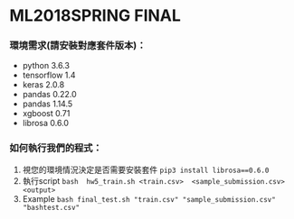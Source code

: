 # ML2018SPRING FINAL
### 環境需求(請安裝對應套件版本)：
- python 3.6.3
- tensorflow 1.4
- keras 2.0.8
- pandas 0.22.0
- pandas 1.14.5
- xgboost 0.71
- librosa 0.6.0

### 如何執行我們的程式：
1. 視您的環境情況決定是否需要安裝套件
`pip3 install librosa==0.6.0`
2. 執行script
`bash  hw5_train.sh <train.csv>  <sample_submission.csv>  <output>`
3. Example
`bash final_test.sh "train.csv" "sample_submission.csv" "bashtest.csv"`

